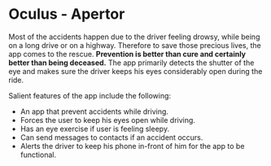 # Oculus - Apertor

Most of the accidents happen due to the driver feeling 
drowsy, while being on a long drive or on a highway.
Therefore to save those precious lives, the app comes to
the rescue. **Prevention is better than cure and certainly better
than being deceased.**
The app primarily detects the shutter of the eye and 
makes sure the driver keeps his eyes considerably open
during the ride.

Salient features of the app include the following:   

 * An app that prevent accidents while driving.
 * Forces the user to keep his eyes open while driving.
 * Has an eye exercise if user is feeling sleepy.
 * Can send messages to contacts if an accident occurs.
 * Alerts the driver to keep his phone in-front of him for
 the app to be functional.
 
 